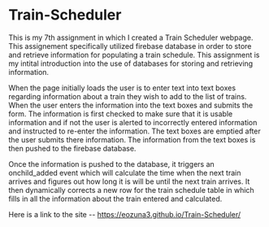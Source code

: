 # Train-Scheduler
This is my 7th assignment in which I created a Train Scheduler webpage. This assignement specifically utilized firebase database in order to store and retrieve information for populating a train schedule.  This assignment is my intital introduction into the use of databases for storing and retrieving information.

When the page initially loads the user is to enter text into text boxes regarding information about a train they wish to add to the list of trains.  When the user enters the information into the text boxes and submits the form.  The information is first checked to make sure that it is usable information and if not the user is alerted to incorrectly entered information and instructed to re-enter the information.  The text boxes are emptied after the user submits there information.  The information from the text boxes is then pushed to the firebase database.

Once the information is pushed to the database, it triggers an onchild_added event which will calculate the time when the next train arrives and figures out how long it is will be until the next train arrives.  It then dynamically corrects a new row for the train schedule table in which fills in all the information about the train entered and calculated.


Here is a link to the site -- https://eozuna3.github.io/Train-Scheduler/
